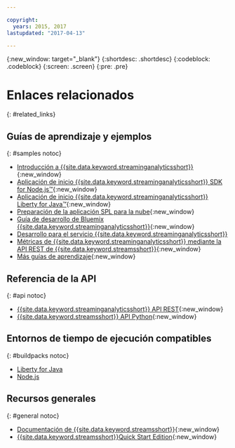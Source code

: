 ```yaml
---

copyright:
  years: 2015, 2017
lastupdated: "2017-04-13"

---
```


<!-- Attribute definitions -->
{:new_window: target="_blank"}
{:shortdesc: .shortdesc}
{:codeblock: .codeblock}
{:screen: .screen}
{:pre: .pre}

# Enlaces relacionados
{: #related_links}

## Guías de aprendizaje y ejemplos
{: #samples notoc}
* [Introducción a {{site.data.keyword.streaminganalyticsshort}}](https://developer.ibm.com/streamsdev/docs/streaming-analytics-now-available-bluemix){:new_window}
* [Aplicación de inicio {{site.data.keyword.streaminganalyticsshort}} SDK for Node.js™](http://bit.ly/1iR1bzu){:new_window}
* [Aplicación de inicio {{site.data.keyword.streaminganalyticsshort}} Liberty for Java™](https://developer.ibm.com/streamsdev/docs/bluemix-streaming-analytics-starter-application/){:new_window}
* [Preparación de la aplicación SPL para la nube](https://developer.ibm.com/streamsdev/docs/getting-spl-application-ready-cloud){:new_window}
* [Guía de desarrollo de Bluemix {{site.data.keyword.streaminganalyticsshort}}](https://developer.ibm.com/streamsdev/docs/bluemix-streaming-analytics-development-guide/){:new_window}
* [Desarrollo para el servicio {{site.data.keyword.streaminganalyticsshort}}](http://ibmstreams.github.io/streamsx.documentation/docs/python/1.6/python-appapi-devguide-2a/index.html)
* [Métricas de {{site.data.keyword.streaminganalyticsshort}} mediante la API REST de {{site.data.keyword.streamsshort}}](https://developer.ibm.com/bluemix/2016/07/25/streaming-analytics-metrics-using-rest-api/){:new_window}
* [Más guías de aprendizaje](StreamingAnalytics.html#r_integrating_cloudant_rest){:new_window}


## Referencia de la API
{: #api notoc}
* [{{site.data.keyword.streaminganalyticsshort}} API REST](https://console.ng.bluemix.net/apidocs/220){:new_window}
* [{{site.data.keyword.streamsshort}} API Python](http://ibmstreams.github.io/streamsx.documentation/docs/python/1.6/python-appapi-devguide/){:new_window}


## Entornos de tiempo de ejecución compatibles
{: #buildpacks notoc}
* [Liberty for Java](/docs/runtimes/liberty/index.html#liberty)
* [Node.js](/docs/runtimes/nodejs/index.html#nodejs)

## Recursos generales
{: #general notoc}
* [Documentación de {{site.data.keyword.streamsshort}}](http://www.ibm.com/support/knowledgecenter/SSCRJU_4.2.0/com.ibm.streams.welcome.doc/doc/kc-homepage.html){:new_window}
* [{{site.data.keyword.streamsshort}}Quick
Start Edition](http://www.ibm.com/analytics/us/en/technology/stream-computing/){:new_window}
